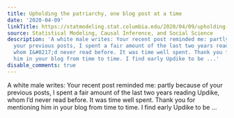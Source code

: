 ```yaml
---
title: Upholding the patriarchy, one blog post at a time
date: '2020-04-09'
linkTitle: https://statmodeling.stat.columbia.edu/2020/04/09/upholding-the-patriarchy-one-blog-post-at-a-time/
source: Statistical Modeling, Causal Inference, and Social Science
description: 'A white male writes: Your recent post reminded me: partly because of
  your previous posts, I spent a fair amount of the last two years reading Updike,
  whom I&#8217;d never read before. It was time well spent. Thank you for mentioning
  him in your blog from time to time. I find early Updike to be ...'
disable_comments: true
---
```

A white male writes: Your recent post reminded me: partly because of your previous posts, I spent a fair amount of the last two years reading Updike, whom I&#8217;d never read before. It was time well spent. Thank you for mentioning him in your blog from time to time. I find early Updike to be ...